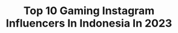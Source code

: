---
title: Top 10 Gaming Instagram Influencers In Indonesia In 2023
description: >-
  Find top gaming Instagram influencers in Indonesia in 2023. Most popular hashtags: #freefire #pubgmobile #freefirememe #freefireindonesia.
platform: Instagram
hits: 257
text_top: Identify the most popular Instagram influencers on inBeat.
text_bottom: inBeat aggregates 257 Instagram influencers like this in Indonesia for you to connect with.
profiles:
  - username: "matchamei"
    fullname: >-
      Matcha Mei
    bio: >-
      🇮🇩 ➡️ 🇰🇷 😇 @reoncomics Official Cos 💻 @asusid TUF Gaming BA 📩 Business: matchamei.contact@gmail.com HD photos download👇🏻
    location: "Indonesia"
    followers: 219677
    engagement: 292
    commentsToLikes: 0.011962
    id: ck0vxovatzzk80i19rxur5dbx
    verified: true
    hashtags: "#asusid, #tufgaming, #genshinimpact, #asusgaming"
  - username: "ar.kaw"
    fullname: >-
      Arkaw
    bio: >-
      BA 👕 @waglerstore_panjipetualang Business WA : 083142149971 a/n uta 🎮Official Creator Facebook Gaming 🖥️Konten YT : Arkaw 🎥Everyday Livestream ⬇️
    location: "Indonesia"
    followers: 129925
    engagement: 185
    commentsToLikes: 0.016216
    id: ck5cb1276eila0i112um9ulmy
    verified: false
    hashtags: "#siapatakut, #alwayson, #jabarjuara, #pubgmobile"
  - username: "naaisaalifiayuuriza"
    fullname: >-
      Naisa Alifia Yuriza
    bio: >-
      𝙉.𝘼.𝙔 - FANBASE 🕹️ gaming🥳 🖥️ daily vlog 📹 |🎀|𝐒𝐔𝐏𝐏𝐎𝐑𝐓: @naisaalifiayuriza PP/ENDORSE WA 087788976862 Line@ : @jasapromosi_dhera (pakai @)
    location: "Indonesia"
    followers: 242877
    engagement: 60
    commentsToLikes: 0.013656
    id: ckaot3lhfu86v0i78lg3mydt9
    verified: false
    hashtags: "#naisaofficial, #quoteskeren, #tiktokers, #tanyamama"
  - username: "dreamerop"
    fullname: >-
      DreamerINTENSE
    bio: >-
      ▪️clan : iNTENSE ▪️Device : iPhone 11 ▪️Pubg id :5559871675 ▪️ Personal id : @sham_singh07 ▪️🔍search youtube : Dreamer Gaming
    location: "Indonesia"
    followers: 33838
    engagement: 1125
    commentsToLikes: 0.022895
    id: ck9wggusotcu60j78vmvp02ab
    verified: false
    hashtags: ""
  - username: "ff.spyke"
    fullname: >-
      Spyke Siapa?
    bio: >-
      Akun kedua👑 @rezaaofc YouTube : spyke gaming
    location: "Indonesia"
    followers: 130235
    engagement: 418
    commentsToLikes: 0.035478
    id: ck5cb26nnel1m0i113f2e40bw
    verified: false
    hashtags: ""
  - username: "ig_ripzy"
    fullname: >-
      Tyco Ripzy
    bio: >-
      YouTube - Ripzy GAMING ID-5130964063 Device - OnePlus 6T GFX - @m1.pain_ Personal - @abhi.nand._
    location: "Indonesia"
    followers: 12307
    engagement: 1057
    commentsToLikes: 0.046150
    id: ckaou8lokzaj70i78ln0k7u4r
    verified: false
    hashtags: "#pubgpro, #epicpubgmemes, #pubgepicmemes, #pubgmobileindonesia"
  - username: "aandermawan_"
    fullname: >-
      🙏🙏🙏
    bio: >-
      Going where I feel most alive. 📍 Makassar ✈️ Freelance drone pilot 🎮 Gaming Streamer (Online almost everyday) check fanpage fb for link streaming⬇️
    location: "Indonesia"
    followers: 3083
    engagement: 1315
    commentsToLikes: 0.113864
    id: ck13ag328q87m0i19fplatlhb
    verified: false
    hashtags: "#dji, #beautifuldestinations, #indonesia, #mavicpro"
  - username: "sf_gaming01"
    fullname: >-
      SF GaminG
    bio: >-
      🎯 || YT : SF GaminG 👥 || 2ACC @ff_ucuup . SUBSCRIBE 👇
    location: "Indonesia"
    followers: 95499
    engagement: 881
    commentsToLikes: 0.054517
    id: ckapa88djv4l70i78teipeg9g
    verified: false
    hashtags: "#quoteskeren, #freefirewtf, #garenafreefire, #freefirebucin"
  - username: "cherrylimon"
    fullname: >-
      𝓛𝓲𝓼𝓪 𝓚𝔂𝓸𝓲𝓬𝓱𝓲
    bio: >-
      💄@cherrylimon.mua 🎮 Gaming Caster ✨Makeup & Fashion enthusiast . Subs My OnlyFans!👇🏻
    location: "Indonesia"
    followers: 9767
    engagement: 337
    commentsToLikes: 0.036598
    id: ck8sxi2l4hh6q0j78600d16iq
    verified: false
    hashtags: "#egirl, #alt, #egirlmakeup, #altgirl"
  - username: "ichsanfl"
    fullname: >-
      Ihsan Fahd Lubis
    bio: >-
      Work hard & play hard. Joki Gaming : @jokemon.id
    location: "Indonesia"
    followers: 5425
    engagement: 648
    commentsToLikes: 0.086423
    id: ckap78mwnj0zt0i78c2tui3xh
    verified: false
    hashtags: "#jualakunmoba, #jualakunml, #jualakunmlbb, #mlbb"
---